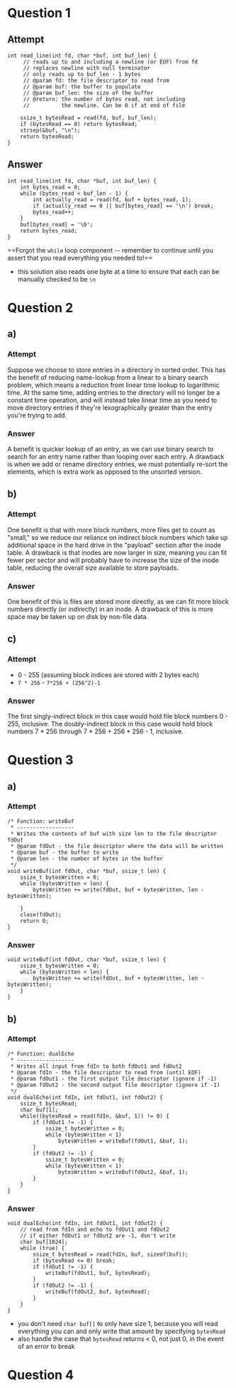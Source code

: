 # Question 1
## Attempt
```
int read_line(int fd, char *buf, int buf_len) {
     // reads up to and including a newline (or EOF) from fd
     // replaces newline with null terminator
     // only reads up to buf_len - 1 bytes
     // @param fd: the file descriptor to read from
     // @param buf: the buffer to populate
     // @param buf_len: the size of the buffer
     // @return: the number of bytes read, not including
     //          the newline. Can be 0 if at end of file

	ssize_t bytesRead = read(fd, buf, buf_len);
	if (bytesRead == 0) return bytesRead;
	strsep(&buf, "\n");
	return bytesRead;
}
```
## Answer
```
int read_line(int fd, char *buf, int buf_len) {
    int bytes_read = 0;
    while (bytes_read < buf_len - 1) {
        int actually_read = read(fd, buf + bytes_read, 1);
        if (actually_read == 0 || buf[bytes_read] == '\n') break;
        bytes_read++;
    }
    buf[bytes_read] = '\0';
    return bytes_read;
}
```
==Forgot the `while` loop component -- remember to continue until you assert that you read everything you needed to!==
- this solution also reads one byte at a time to ensure that each can be manually checked to be `\n`

# Question 2
## a)
### Attempt
Suppose we choose to store entries in a directory in sorted order. This has the benefit of reducing name-lookup from a linear to a binary search problem, which means a reduction from linear time lookup to logarithmic time. At the same time, adding entries to the directory will no longer be a constant time operation, and will instead take linear time as you need to move directory entries if they're lexographically greater than the entry you're trying to add.
### Answer
A benefit is quicker lookup of an entry, as we can use binary search to search for an entry name rather than looping over each entry. A drawback is when we add or rename directory entries, we must potentially re-sort the elements, which is extra work as opposed to the unsorted version.
## b)
### Attempt
One benefit is that with more block numbers, more files get to count as "small," so we reduce our reliance on indirect block numbers which take up additional space in the hard drive in the "payload" section after the inode table. A drawback is that inodes are now larger in size, meaning you can fit fewer per sector and will probably have to increase the size of the inode table, reducing the overall size available to store payloads.
### Answer
One benefit of this is files are stored more directly, as we can fit more block numbers directly (or indirectly) in an inode. A drawback of this is more space may be taken up on disk by non-file data.
## c)
### Attempt
- 0 - 255 (assuming block indices are stored with 2 bytes each)
- `7 * 256` - `7*256 + (256^2)-1`
### Answer
The first singly-indirect block in this case would hold file block numbers 0 - 255, inclusive. The doubly-indirect block in this case would hold block numbers 7 * 256 through 7 * 256 + 256 * 256 - 1, inclusive.
# Question 3
## a)
### Attempt
```
/* Function: writeBuf
 * ------------------
 * Writes the contents of buf with size len to the file descriptor fdOut
 * @param fdOut - the file descriptor where the data will be written
 * @param buf - the buffer to write
 * @param len - the number of bytes in the buffer
 */
void writeBuf(int fdOut, char *buf, ssize_t len) {
    ssize_t bytesWritten = 0;
	while (bytesWritten < len) {
		bytesWritten += write(fdOut, buf + bytesWritten, len - bytesWritten);
		
	}
	close(fdOut);
	return 0;
} 
```
### Answer
```
void writeBuf(int fdOut, char *buf, ssize_t len) {
    ssize_t bytesWritten = 0;
    while (bytesWritten < len) {
        bytesWritten += write(fdOut, buf + bytesWritten, len - bytesWritten);
    }
}
```
## b)
### Attempt
```
/* Function: dualEcho
 * ------------------
 * Writes all input from fdIn to both fdOut1 and fdOut2
 * @param fdIn - the file descriptor to read from (until EOF)
 * @param fdOut1 - the first output file descriptor (ignore if -1)
 * @param fdOut2 - the second output file descriptor (ignore if -1)
 */
void dualEcho(int fdIn, int fdOut1, int fdOut2) {
    ssize_t bytesRead;
	char buf[1];
	while((bytesRead = read(fdIn, &buf, 1)) != 0) {
		if (fdOut1 != -1) {
			ssize_t bytesWritten = 0;
			while (bytesWritten < 1)
				bytesWritten = writeBuf(fdOut1, &buf, 1);
		}
		if (fdOut2 != -1) {
			ssize_t bytesWritten = 0;
			while (bytesWritten < 1)
				bytesWritten = writeBuf(fdOut2, &buf, 1);
		}
	}
}
```
### Answer
```
void dualEcho(int fdIn, int fdOut1, int fdOut2) {
    // read from fdIn and echo to fdOut1 and fdOut2
    // if either fdOut1 or fdOut2 are -1, don't write
    char buf[1024];
    while (true) {
        ssize_t bytesRead = read(fdIn, buf, sizeof(buf));
        if (bytesRead <= 0) break;
        if (fdOut1 != -1) {
            writeBuf(fdOut1, buf, bytesRead);
        }
        if (fdOut2 != -1) {
            writeBuf(fdOut2, buf, bytesRead);
        }
    }
}
```
- you don't need `char buf[]` to only have size 1, because you will read everything you can and only write that amount by specifying `bytesRead`
- also handle the case that `bytesRead` returns < 0, not just 0, in the event of an error to break

# Question 4